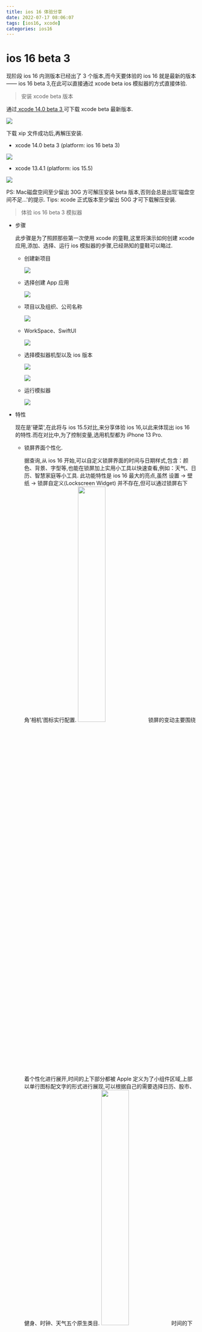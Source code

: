 ```yaml
---
title: ios 16 体验分享
date: 2022-07-17 08:06:07
tags: [ios16, xcode]
categories: ios16
---
```

# ios 16 beta 3

现阶段 ios 16 内测版本已经出了 3 个版本,而今天要体验的 ios 16 就是最新的版本 —— ios 16 beta 3,在此可以直接通过 xcode beta ios 模拟器的方式直接体验.

> 安装 xcode beta 版本

通过<a href='https://developer.apple.com/cn/xcode/resources/'> xcode 14.0 beta 3 </a>可下载 xcode beta 最新版本.

![](https://image.white-than-wood.zone/ios16/download.png)

下载 xip 文件成功后,再解压安装.

- xcode 14.0 beta 3 (platform: ios 16 beta 3)

![](https://image.white-than-wood.zone/ios16/xcodeBeta.png)

- xcode 13.4.1 (platform: ios 15.5)

![](https://image.white-than-wood.zone/ios16/xcodePublic.png)

PS: Mac磁盘空间至少留出 30G 方可解压安装 beta 版本,否则会总是出现'磁盘空间不足...'的提示.
Tips: xcode 正式版本至少留出 50G 才可下载解压安装.

> 体验 ios 16 beta 3 模拟器

- 步骤

  此步骤是为了照顾那些第一次使用 xcode 的童鞋,这里将演示如何创建 xcode 应用,添加、选择、运行 ios 模拟器的步骤,已经熟知的童鞋可以略过.

  - 创建新项目

    ![](https://image.white-than-wood.zone/ios16/xcodeBetaCreate.png)

  - 选择创建 App 应用

    ![](https://image.white-than-wood.zone/ios16/xcodeBetaChooseApp.png)

  - 项目以及组织、公司名称

    ![](https://image.white-than-wood.zone/ios16/xcodeBetaProduct.png)

  - WorkSpace、SwiftUI

    ![](https://image.white-than-wood.zone/ios16/xcodeBetaWorkSpace.png)

  - 选择模拟器机型以及 ios 版本

    ![](https://image.white-than-wood.zone/ios16/xcodeBetaDevice.png)

    ![](https://image.white-than-wood.zone/ios16/xcodeBetaOS.png)

  - 运行模拟器

    ![](https://image.white-than-wood.zone/ios16/xcodeBetaRun.png)

- 特性

  现在是'硬菜',在此将与 ios 15.5对比,来分享体验 ios 16,以此来体现出 ios 16 的特性.而在对比中,为了控制变量,选用机型都为 iPhone 13 Pro.

  - 锁屏界面个性化.

    据查询,从 ios 16 开始,可以自定义锁屏界面的时间与日期样式,包含：颜色、背景、字型等,也能在锁屏加上实用小工具以快速查看,例如：天气、日历、智慧家庭等小工具. 此功能特性是 ios 16 最大的亮点,虽然 设置 -> 壁纸 -> 锁屏自定义(Lockscreen Widget) 并不存在,但可以通过锁屏右下角'相机'图标实行配置.
    <img src='https://image.white-than-wood.zone/ios16/lockscreens/changes.png' style='width: 40%'/>
    锁屏的变动主要围绕着个性化进行展开,时间的上下部分都被 Apple 定义为了小组件区域,上部以单行图标配文字的形式进行展现,可以根据自己的需要选择日历、股市、健身、时钟、天气五个原生类目.
    <img src='https://image.white-than-wood.zone/ios16/lockscreens/changes_1.png' style='width: 40%'/>
    时间的下部区域是模块化的小组件区域,这个区域内的小组件包含了股市、家庭、健身、日历、时钟、提醒事项、天气、电池八个原生类目.和顶部小组件不同的是,这里的组件样式更加丰富,设计感更强,大小选择也更加多样化,可以根据自己的喜好进行随意搭配.值得一提的是,锁屏的小组件 Apple 已将相关权限开放给开发者,如果 App 进行适配,后续将可以在锁屏中看到更多精彩的内容.
    <img src='https://image.white-than-wood.zone/ios16/lockscreens/changes_2.png' style='width: 40%'/>
    中间时间部分,Apple 不仅调整了占位大小,还提供了阿拉伯数字、阿拉伯印度文、天城文三种文字,每种文字包含了 6 种不同的设计.针对色彩部分,可以在最下方选择背景适配色彩,也可以选择纯白色.
    <div style='display:flex;flex-flow: row nowrap;'>
     <img src='https://image.white-than-wood.zone/ios16/lockscreens/changes_3.png' />
     <img src='https://image.white-than-wood.zone/ios16/lockscreens/changes_3_1.png' />
     <img src='https://image.white-than-wood.zone/ios16/lockscreens/changes_3_2.png' />
    </div>
    在 ios 16 中,可以将自己的锁屏以及桌面与专注模式进行关联,在开启不同专注模式的同时,锁屏和桌面会自动切换到自己先前设定的方案中.在不同的环境下你可能需要接受到信息不一样,例如在家需要看智能设备的状态,在工作的时候需要看日程计划,在摄影的时候需要关心日出日落.在小组件不同的同时,也可以换一张不同的壁纸,换个壁纸也换一个心情.当然在 xcode ios simulator 模拟器中现阶段是不能添加新的壁纸,也不存在'专注模式',进而没有办法体验.
    <div style='display:flex;flex-flow: row nowrap;margin-bottom: 28px;'>
     <img src='https://image.white-than-wood.zone/ios16/lockscreens/changes_5.png'/>
     <img src='https://image.white-than-wood.zone/ios16/lockscreens/changes_7.png'/>
    </div>

    ios 15.5 中并不能自定义锁屏,也不能自定义添加实用小工具,更不能通过锁屏右下角'相机'图标实行配置.
    <img src='https://image.white-than-wood.zone/ios16/lockscreens/changes_old.png' style='width: 40%'/>

  - 相册隐私加锁.

    ios 16 在相册中'已隐藏'和'最近删除'选项中,已经支持加锁,增强用户对于相册中图片安全性的保护.
    <div style='display:flex;flex-flow: row nowrap;'>
     <img src='https://image.white-than-wood.zone/ios16/albums/ios16Albums.png' />
     <img src='https://image.white-than-wood.zone/ios16/albums/ios16AlbumsHidden.png' />
    </div>
    ios 15.5 在相册中'已隐藏'和'最近删除'选项中,并没有加锁.

    <div style='display:flex;flex-flow: row nowrap;margin-bottom: 28px;'>
     <img src='https://image.white-than-wood.zone/ios16/albums/ios155Albums.png' />
     <img src='https://image.white-than-wood.zone/ios16/albums/ios155AlbumsHidden.png' />
    </div>

  - 主界面底部页面改进.

    ios 16 在界面底部显示 banner 位置的'点'替换为新的 Spotlight 搜索气泡,在桌面直接向下滑动即可打开. 与页面点一样,可以在搜索气泡上向左或向右滑动,以加快滚动浏览其他主屏幕页面. Spotlight 支持搜索系统和应用内的文本、照片、文件等,还能进行单位、货币换算,当 iPhone 接入网络后,可以直接用关键字搜索网页.

    <img src='https://image.white-than-wood.zone/ios16/views/ios16view.png' style='width: 40%'/>

    ios 15.5 在界面底部显示 banner 位置的'点'还是原来的功能,向左或向右滑动,以加快滚动浏览其他主屏幕页面.

    <img src='https://image.white-than-wood.zone/ios16/views/ios155view.png' style='width: 40%'/>

  - 短信息支持撤回以及二次编辑.

    ios 16 在短信息方面也做了升级,短信息支持撤回以及二次编辑发送.

    <img src='https://image.white-than-wood.zone/ios16/message/ios16message.png' style='width: 40%'/>

    ios 15.5 在短信息方面并不支持上述新功能.

    <img src='https://image.white-than-wood.zone/ios16/message/ios155message.png' style='width: 40%'/>

  - 键盘方言方面追加了选项.

    ios 16 在键盘方面针对拼音输入追加了四川话的选项.

    <img src='https://image.white-than-wood.zone/ios16/keyboard/ios16keyBoard.png' style='width: 40%'/>

    ios 15.5 在键盘方面则不存在此选项.

    <img src='https://image.white-than-wood.zone/ios16/keyboard/ios155keyBoard.png' style='width: 40%'/>

  - 锁屏通知底部显示.

    由于 ios 16 在锁屏个性化上的重大改进(自定义锁屏界面、锁屏中上部设置实用小工具),导致锁屏通知底部显示.

    <div style='display:flex;flex-flow: row nowrap;margin-bottom: 28px;'>
     <img src='https://image.white-than-wood.zone/ios16/notice/notice.png' />
     <img src='https://image.white-than-wood.zone/ios16/notice/notice_2.png' />
    </div>

    ios 15.5 锁屏通知仍然是屏幕中上部显示.

    <div style='display:flex;flex-flow: row nowrap;margin-bottom: 28px;'>
     <img src='https://image.white-than-wood.zone/ios16/notice/notice_3.png' />
     <img src='https://image.white-than-wood.zone/ios16/notice/notice_1.png' />
    </div>

  - 健康App 用药提醒

    ios 16 对于有日常药物服用需求的用户,可以在「健康」>「 浏览」>「用药」中设置并管理自己日常药物.设定好药品和服用时间后,ios 可以按时提示你去服用药物,并记录服药记录.此外,还支持一键导出自己的药品清单,方便购买时使用.

    <div style='display:flex;flex-flow: row nowrap;margin-bottom: 28px;'>
     <img src='https://image.white-than-wood.zone/ios16/medicine/medicine.png' />
     <img src='https://image.white-than-wood.zone/ios16/medicine/medicine_1.png' />
    </div>

    ios 15.5 健康App 则不存在用药提醒这个功能.

    <img src='https://image.white-than-wood.zone/ios16/medicine/medicine_old.png' style='width: 40%'/>

  - 兼容设备列表.

    ios 16 已不再支持 iPhone 6S、6SPlus、7、7Plus、SE一代机型.

    ![](https://image.white-than-wood.zone/ios16/device/deviceAdapter.png)

- 憾事

  比较遗憾的是,ios 16 有很多做了比较大改动的新功能特性,在 xcode ios simulator 模拟器上面体验不到,下面就来例举一下.

  PS: 以下所有新功能特性,都是经过网上多渠道查询得论,未作实机验证.

  - 锁屏界面个性化.

    新的壁纸类型包含人物、照片、随机、Emoji、天气、天文、颜色八个主题.其中,选择人物主题时,系统会自动检测照片中前景部分,将前景放置在组件和时间的前方,整体融合效果非常好.但在 xcode ios simulator 模拟器上现阶段是不能添加新的壁纸,且不能对壁纸实行个性化设置,如果对图片实行设置壁纸会出现莫名bug: 壁纸并没有设置,且呈为全黑.
    <div style='display:flex;flex-flow: column nowrap;'>
     <img src='https://image.white-than-wood.zone/ios16/lockscreens/changes_ios_3.png' style='width: 80%'/>
     <div style='display:flex;flex-flow: row nowrap;width: 80%;margin: 0 auto;'>
      ![](https://image.white-than-wood.zone/ios16/lockscreens/changes_ios_1.png)
      ![](https://image.white-than-wood.zone/ios16/lockscreens/changes_ios_2.png)
     </div>
    </div>
    天气和天文这两种动态壁纸,则会根据你的定位和时间,实时变化锁屏的内容.说到这里,就不得不让人联想到这些锁屏和 AOD(全天候显示)的联系.自 iPhone 13 加入了 LTPO 的显示屏,支持显示刷新率在 10Hz 和 120Hz 之间动态调整.此外,近日在解析 ios 16 代码时发现了有关 AOD 相关的字段,显示 iPhone 14 Pro 和 iPhone 14 Pro Max 可能配备该功能.当然在 xcode ios simulator 模拟器上现阶段是不能添加新的壁纸,更无法设置动态壁纸,设置壁纸也会出现莫名bug,也无法通过内置搜索进行查询,进而无法实行设置.
    ![](https://image.white-than-wood.zone/ios16/lockscreens/changes_ios.png)

  - 强大的专注模式.

    除了上面所提及的,专注模式与锁屏进行联动,实现锁屏壁纸和小组件的自动切换,它也可以同时定义解锁后显示某一页主屏,并切换 Apple Watch 的表盘,在 xcode ios simulator 模拟器中是不存在 'sspal' 或者 '专注模式' 的,进而也无法实行体验.
    ![](https://image.white-than-wood.zone/ios16/sspal/sspal_1.png)
    还提供了一项专注模式过滤条件.在这里可以针对日历、信息、浏览器、低电量模式、深色模式进行更加细致的设定.例如,当相应的专注模式开启时,日历会会被筛选,其余的日历无法查看,系统会自动开启等等.这样一来,专注模式的功能变得更加自动化、更加个性化.相信在以后的更新中,专注模式应该可以做到更多的事情.
    ![](https://image.white-than-wood.zone/ios16/sspal/sspal_2.png)

  - 地图多途经点路线规划

    新版地图追加一项基础,但是又比较实用的功能多途经点路线规划,用户可以通过路线页面,追加自己需要到达的地点,实现途经点导航.目前该功能已在 11 个国家上线,国内上线时间未知.

     <img src='https://image.white-than-wood.zone/ios16/maps/maps.png'/>

    而在xcode ios simulator 模拟器上则是这番场景,GPS导航打开无法规划路线,坐标显示也是错误的.

    <img src='https://image.white-than-wood.zone/ios16/maps/ios16Maps.png' style='width: 40%'/>

  - 视频中的实况文本

    iOS 15 Apple 为我们带来了实况文本的功能,让我们可以找相册、相机、输入的时候快速提取到图像的文字信息,而在 iOS 16 中，Apple 再次加强了实况文本的功能,在任意包含文字的画面暂停视频,即可执行拷贝、翻译、查询、共享等操作,并且适用于照片、快速查看、Safari 和其他应用程序多种场景.

    <div style='display:flex;flex-flow: row nowrap;margin-bottom: 28px;align-items: center;'>
     <img src='https://image.white-than-wood.zone/ios16/videos/iosVideos.png' />
     <img src='https://image.white-than-wood.zone/ios16/videos/iosPictures.png' />
    </div>

    而在xcode ios simulator 模拟器上则是无法提取任何的内容,视频实况文本功能是没有加上的.

    <img src='https://image.white-than-wood.zone/ios16/videos/videos.png' style='width: 40%'/>

  - 照片支持快速抠图

    在回顾 iOS 15 推出的看图查询 (Visual Lookup) 功能的时候,Apple 还向我们介绍了借助 CoreML 和神经网络引擎实现的全新的抠图功能.只要在照片上长按,可以快速抠出图片的前景部分,这个功能不仅适用于现实拍摄的照片,虚拟的动画也同样适用.将抠下来的图片按住不放,可以直接切换后台发送到即时通讯应用中.（经测试 iPhone 上 iMessage、Line 等均支持,iOS 微信暂不支持、iPadOS 微信支持）.

    <img src='https://image.white-than-wood.zone/ios16/pictures/ios16Pictures.png'/>

    而在xcode ios simulator 模拟器上则是无法实行对百度下载的人像抠图功能,长按没有反应,是不存在全新的抠图功能的.

    <img src='https://image.white-than-wood.zone/ios16/pictures/pictures.png' style='width: 40%'/>
